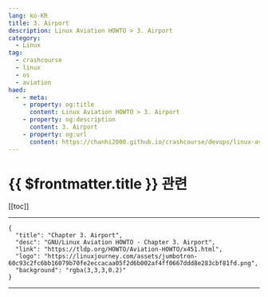 ```yaml
---
lang: ko-KR
title: 3. Airport
description: Linux Aviation HOWTO > 3. Airport
category:
  - Linux
tag: 
  - crashcourse
  - linux 
  - os
  - aviation
haed:
  - - meta:
    - property: og:title
      content: Linux Aviation HOWTO > 3. Airport
    - property: og:description
      content: 3. Airport
    - property: og:url
      content: https://chanhi2000.github.io/crashcourse/devops/linux-aviation-howto/03-airport.html
---
```


# {{ $frontmatter.title }} 관련

[[toc]]

---

```component VPCard
{
  "title": "Chapter 3. Airport",
  "desc": "GNU/Linux Aviation HOWTO - Chapter 3. Airport",
  "link": "https://tldp.org/HOWTO/Aviation-HOWTO/x451.html",
  "logo": "https://linuxjourney.com/assets/jumbotron-60c93c2fc6bb16079b70fe2eccacaa05f2d6b002af4ff0667ddd8e283cbf81fd.png",
  "background": "rgba(3,3,3,0.2)"
}
```

---

<TagLinks />